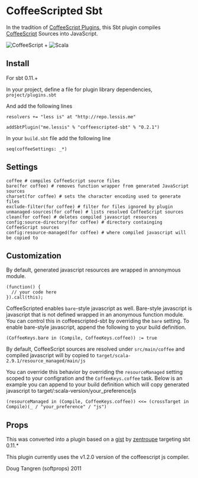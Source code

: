 # CoffeeScripted Sbt

In the tradition of [CoffeeScript Plugins](https://github.com/rubbish/coffee-script-sbt-plugin), this Sbt plugin compiles [CoffeeScript](http://jashkenas.github.com/coffee-script/) Sources into JavaScript.

![CoffeeScript](http://jashkenas.github.com/coffee-script/documentation/images/logo.png) + ![Scala](https://github.com/downloads/softprops/coffeescripted-sbt/scala_logo.png)

## Install

For sbt 0.11.+

In your project, define a file for plugin library dependencies, `project/plugins.sbt`

And add the following lines

    resolvers += "less is" at "http://repo.lessis.me"

    addSbtPlugin("me.lessis" % "coffeescripted-sbt" % "0.2.1")

In your `build.sbt` file add the following line

    seq(coffeeSettings: _*)

## Settings
    coffee # compiles CoffeeScript source files
    bare(for coffee) # removes function wrapper from generated JavaScript sources
    charset(for coffee) # sets the character encoding used to generate files
    exclude-filter(for coffee) # filter for files ignored by plugin
    unmanaged-sources(for coffee) # lists resolved CoffeeScript sources
    clean(for coffee) # deletes compiled javascript resources    
    config:source-directory(for coffee) # directory containging CoffeeScript sources
    config:resource-managed(for coffee) # where compiled javascript will be copied to

## Customization

By default, generated javascript resources are wrapped in annonymous module.

    (function() {
      // your code here
    }).call(this);

CoffeeScripted enables `bare`-style javascript as well. Bare-style javascript is javascript that is not defined wrapped in an anonymous function module. You can control this in coffeescripted-sbt by overriding the `bare` setting. To enable bare-style javascript, append the following to your build definition.

    (CoffeeKeys.bare in (Compile, CoffeeKeys.coffee)) := true

By default, CoffeeScript sources are resolved under `src/main/coffee` and compiled javascript will by copied to `target/scala-2.9.1/resource_managed/main/js`

You can override this behavior by overriding the `resourceManaged` setting scoped to your configration and the `CoffeeKeys.coffee` task. Below is an example you can append to your build definition which will copy generated javascript to target/:scala-version/your_preference/js

    (resourceManaged in (Compile, CoffeeKeys.coffee)) <<= (crossTarget in Compile)(_ / "your_preference" / "js")

## Props

This was converted into a plugin based on a [gist](https://gist.github.com/1018046) by [zentroupe](https://gist.github.com/zentrope) targeting sbt 0.11.*

This plugin currently uses the v1.2.0 version of the coffeescript js compiler.

Doug Tangren (softprops) 2011
